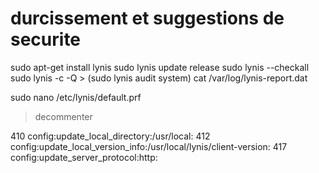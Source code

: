 # durcissement et suggestions de securite

sudo apt-get install lynis
sudo lynis update release
sudo lynis --checkall
sudo lynis -c -Q > (sudo lynis audit system)
cat /var/log/lynis-report.dat

sudo nano /etc/lynis/default.prf 

> decommenter

410   config:update_local_directory:/usr/local:
412   config:update_local_version_info:/usr/local/lynis/client-version:
417   config:update_server_protocol:http:
